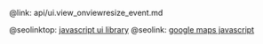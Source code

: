 @link: api/ui.view_onviewresize_event.md

@seolinktop: [javascript ui library](https://webix.com)
@seolink: [google maps javascript](https://webix.com/widget/maps/)